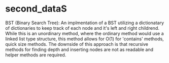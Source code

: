 # second_dataS
BST (Binary Search Tree): An implmentation of a BST utilizing a dictionatary
of dictionaries to keep track of each node and it's left and right childrend.
While this is an unordinary method, where the ordinary method would use a
linked list type structure, this method allows for O(1) for 'contains' methods,
quick size methods. The downside of this approach is that recursive methods
for finding depth and inserting nodes are not as readable and helper methods
are required.
